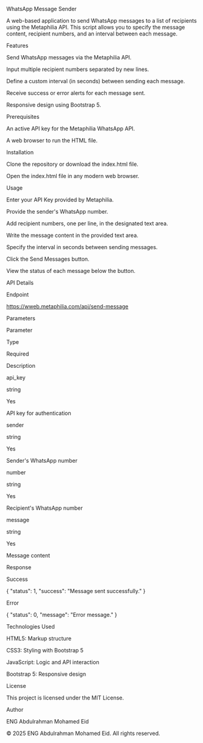 WhatsApp Message Sender

A web-based application to send WhatsApp messages to a list of recipients using the Metaphilia API. This script allows you to specify the message content, recipient numbers, and an interval between each message.

Features

Send WhatsApp messages via the Metaphilia API.

Input multiple recipient numbers separated by new lines.

Define a custom interval (in seconds) between sending each message.

Receive success or error alerts for each message sent.

Responsive design using Bootstrap 5.

Prerequisites

An active API key for the Metaphilia WhatsApp API.

A web browser to run the HTML file.

Installation

Clone the repository or download the index.html file.

Open the index.html file in any modern web browser.

Usage

Enter your API Key provided by Metaphilia.

Provide the sender's WhatsApp number.

Add recipient numbers, one per line, in the designated text area.

Write the message content in the provided text area.

Specify the interval in seconds between sending messages.

Click the Send Messages button.

View the status of each message below the button.

API Details

Endpoint

https://wweb.metaphilia.com/api/send-message

Parameters

Parameter

Type

Required

Description

api_key

string

Yes

API key for authentication

sender

string

Yes

Sender's WhatsApp number

number

string

Yes

Recipient's WhatsApp number

message

string

Yes

Message content

Response

Success

{
  "status": 1,
  "success": "Message sent successfully."
}

Error

{
  "status": 0,
  "message": "Error message."
}

Technologies Used

HTML5: Markup structure

CSS3: Styling with Bootstrap 5

JavaScript: Logic and API interaction

Bootstrap 5: Responsive design

License

This project is licensed under the MIT License.

Author

ENG Abdulrahman Mohamed Eid

© 2025 ENG Abdulrahman Mohamed Eid. All rights reserved.

